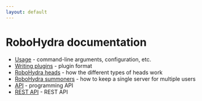```yaml
---
layout: default
---
```

RoboHydra documentation
=======================

* [Usage](usage/) - command-line arguments, configuration, etc.
* [Writing plugins](plugins/) - plugin format
* [RoboHydra heads](heads/) - how the different types of heads work
* [RoboHydra summoners](summoners/) - how to keep a single server for multiple users
* [API](api/) - programming API
* [REST API](rest/) - REST API
